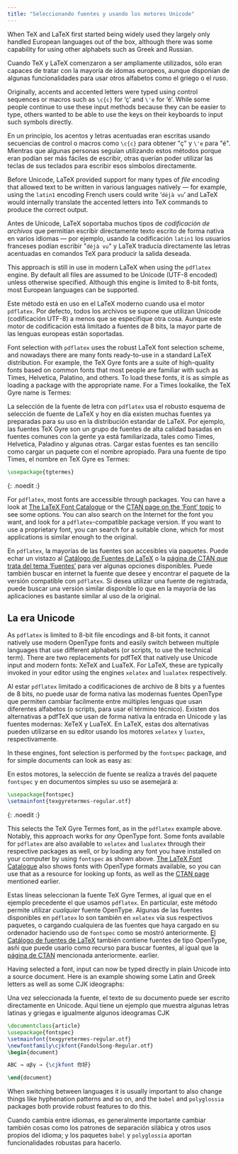 ```yaml
---
title: "Seleccionando fuentes y usando los motores Unicode"
---
```


When TeX and LaTeX first started being widely used they largely only handled
European languages out of the box, although there was some capability for using
other alphabets such as Greek and Russian.

Cuando TeX y LaTeX comenzaron a ser ampliamente utilizados, sólo eran capaces de tratar
con la mayoría de idomas europeos, aunque disponían de algunas funcionalidades para
usar otros alfabetos como el griego o el ruso.

Originally, accents and accented letters were typed using control sequences or
macros such as `\c{c}` for ‘ç’ and `\'e` for ‘é’. While some people continue to
use these input methods because they can be easier to type, others wanted to be
able to use the keys on their keyboards to input such symbols directly.

En un principio, los acentos y letras acentuadas eran escritas usando secuencias
de control o macros como `\c{c}` para obtener "ç" y `\'e` para "é". Mientras que
algunas personas seguían utilizando estos métodos porque eran podían ser más fáciles
de escribir, otras querían poder utilizar las teclas de sus teclados para escribir
esos símbolos directamente.

Before Unicode, LaTeX provided support for many types of *file encoding* that
allowed text to be written in various languages natively — for example, using
the `latin1` encoding French users could write ‘`déjà vu`’ and LaTeX would
internally translate the accented letters into TeX commands to produce the
correct output.

Antes de Unicode, LaTeX soportaba muchos tipos de *codificación de archivos* que
permitían escribir directamente texto escrito de forma nativa en varios idiomas 
— por ejemplo, usando la codificación `latin1` los usuarios franceses podían escribir
"`déjà vu`" y LaTeX traducía directamente las letras acentuadas en comandos TeX para
producir la salida deseada.

This approach is still in use in modern LaTeX when using the `pdflatex` engine.
By default all files are assumed to be Unicode (UTF-8 encoded) unless otherwise
specified. Although this engine is limited to 8-bit fonts, most European
languages can be supported.

Este método está en uso en el LaTeX moderno cuando usa el motor `pdflatex`. Por defecto,
todos los archivos se supone que utilizan Unicode (codificación UTF-8) a menos que
se especifique otra cosa. Aunque este motor de codificación está limitado a fuentes de
8 bits, la mayor parte de las lenguas europeas están soportadas.

Font selection with `pdflatex` uses the robust LaTeX font selection scheme, and
nowadays there are many fonts ready-to-use in a standard LaTeX distribution. For
example, the TeX Gyre fonts are a suite of high-quality fonts based on common
fonts that most people are familiar with such as Times, Helvetica, Palatino, and
others. To load these fonts, it is as simple as loading a package with the
appropriate name. For a Times lookalike, the TeX Gyre name is Termes:

La selección de la fuente de letra con `pdflatex` usa el robusto esquema de selección
de fuente de LaTeX y hoy en día existen muchas fuentes ya preparadas para su uso en la
distribución estandar de LaTeX. Por ejemplo, las fuentes TeX Gyre son un grupo de fuentes 
de alta calidad basadas en fuentes comunes con la gente ya está familiarizada, tales como
Times, Helvetica, Paladino y algunas otras. Cargar estas fuentes es tan sencillo como 
cargar un paquete con el nombre apropiado. Para una fuente de tipo Times, el nombre en
TeX Gyre es Termes:

```latex
\usepackage{tgtermes}
```
{: .noedit :}

For `pdflatex`, most fonts are accessible through packages.  You can have a look
at [The LaTeX Font Catalogue](https://www.tug.org/FontCatalogue/) or the
[CTAN page on the ‘Font’ topic](https://www.ctan.org/topic/font) to see some
options.  You can also search on the Internet for the font you want, and look
for a `pdflatex`-compatible package version.  If you want to use a proprietary
font, you can search for a suitable clone, which for most applications is
similar enough to the original.

En `pdflatex`, la mayorías de las fuentes son accesibles via paquetes. Puede echar
un vistazo al [Catálogo de Fuentes de LaTeX](https://www.tug.org/FontCatalogue/) o la
[página de CTAN que trata del tema ‘Fuentes’](https://www.ctan.org/topic/font) para ver 
algunas opciones disponibles. Puede también buscar en internet la fuente que desee y 
encontrar el paquete de la versión compatible con `pdflatex`. Si desea utilizar una
fuente de registrada, puede buscar una versión similar disponible lo que en la mayoría
de las aplicaciones es bastante similar al uso de la original.

## La era Unicode

As `pdflatex` is limited to 8-bit file encodings and 8-bit fonts, it cannot
natively use modern OpenType fonts and easily switch between multiple languages
that use different alphabets (or scripts, to use the technical term). There are
two replacements for pdfTeX that natively use Unicode input and modern fonts:
XeTeX and LuaTeX. For LaTeX, these are typically invoked in your editor using
the engines `xelatex` and `lualatex` respectively.

Al estar `pdflatex` limitado a codificaciones de archivo de 8 bits y a fuentes
de 8 bits, no puede usar de forma nativa las modernas fuentes OpenType que permiten
cambiar facilmente entre múltiples lenguas que usan diferentes alfabetos (o scripts,
para usar el término técnico). Existen dos alternativas a pdfTeX que usan de forma
nativa la entrada en Unicode y las fuentes modernas: XeTeX y LuaTeX. En LaTeX, estas
dos alternativas pueden utilizarse en su editor usando los motores `xelatex` y 
`luatex`, respectivamente.

In these engines, font selection is performed by the `fontspec` package, and for
simple documents can look as easy as:

En estos motores, la selección de fuente se realiza a través del paquete `fontspec` y 
en documentos simples su uso se asemejará a:

```latex
\usepackage{fontspec}
\setmainfont{texgyretermes-regular.otf}
```
{: .noedit :}

This selects the TeX Gyre Termes font, as in the `pdflatex` example above.
Notably, this approach works for *any* OpenType font.  Some fonts available for
`pdflatex` are also available to `xelatex` and `lualatex` through their
respective packages as well, or by loading any font you have installed on your
computer by using `fontspec` as shown above.
[The LaTeX Font Catalogue](https://www.tug.org/FontCatalogue/) also shows fonts
with OpenType formats available, so you can use that as a resource for looking
up fonts, as well as the [CTAN page](https://www.ctan.org/topic/font) mentioned
earlier.

Estas líneas seleccionan la fuente TeX Gyre Termes, al igual que en el ejemplo precedente
el que usamos `pdflatex`. En particular, este método permite utilizar *cualquier* fuente
OpenType. Algunas de las fuentes disponibles en `pdflatex` lo son también en `xelatex`
vía sus respectivos paquetes, o cargando cualquiera de las fuentes que haya cargado
en su ordenador haciendo uso de `fontspec` como se mostró anteriormente.
[El Catálogo de fuentes de LaTeX](https://www.tug.org/FontCatalogue/) también contiene fuentes
de tipo OpenType, asñi que puede usarlo como recurso para buscar fuentes, al igual
que la [página de CTAN](https://www.ctan.org/topic/font) mencionada anteriormente.
earlier.

Having selected a font,
input can now be typed directly in plain Unicode into a source document. Here is
an example showing some Latin and Greek letters as well as some CJK ideographs:

Una vez seleccionada la fuente,
el texto de su documento puede ser escrito directamente en Unicode. Aquí tiene
un ejemplo que muestra algunas letras latinas y griegas e igualmente algunos ideogramas
CJK

```latex
\documentclass{article}
\usepackage{fontspec}
\setmainfont{texgyretermes-regular.otf}
\newfontfamily\cjkfont{FandolSong-Regular.otf}
\begin{document}

ABC → αβγ → {\cjkfont 你好}

\end{document}
```

When switching between languages it is usually important to also
change things like hyphenation patterns and so on, and the `babel` and
`polyglossia` packages both provide robust features to do this.

Cuando cambia entre idiomas, es generalmente importante cambiar también
cosas como los patrones de separación silábica y otros usos propios del idioma; y 
los paquetes `babel` y `polyglossia` aportan funcionalidades robustas para hacerlo. 
